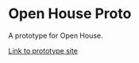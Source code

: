 # Open House Proto
 A prototype for Open House.
 
 [Link to prototype site](https://spiffy-dragon-9779fe.netlify.app/) 
